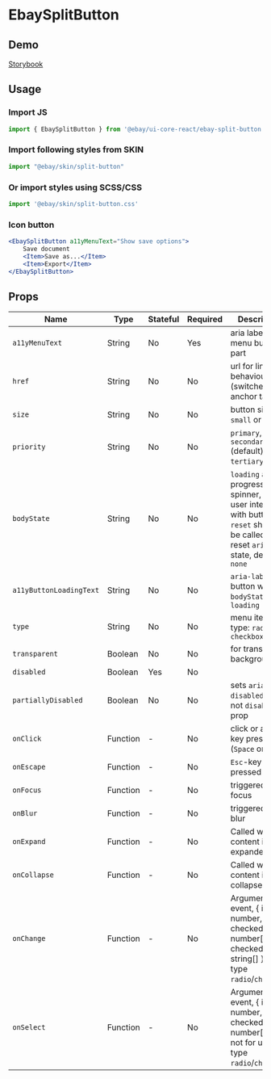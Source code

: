 # EbaySplitButton

## Demo
[Storybook](https://opensource.ebay.com/ebayui-core-react/main/?path=/story/buttons-ebay-split-button--controls)

## Usage

### Import JS
```jsx harmony
import { EbaySplitButton } from '@ebay/ui-core-react/ebay-split-button'
```

### Import following styles from SKIN
```jsx harmony
import "@ebay/skin/split-button"
```

### Or import styles using SCSS/CSS
```jsx harmony
import '@ebay/skin/split-button.css'
```

### Icon button
```jsx harmony
<EbaySplitButton a11yMenuText="Show save options">
    Save document
    <Item>Save as...</Item>
    <Item>Export</Item>
</EbaySplitButton>
```

## Props
Name | Type    | Stateful | Required | Description | Data
--- |---------| -- | --- | --- | ---
`a11yMenuText` | String  | No | Yes | aria label for menu button part
`href` | String  | No | No | url for link behaviour (switches to anchor tag)
`size` | String | No | No | button size: `small` or `large`
`priority` | String  | No | No | `primary`, `secondary` (default), `tertiary`, `none`
`bodyState` | String  | No | No | `loading` adds progress spinner, when user interacts with button, `reset` should be called to reset `aria-live` state, default is `none`
`a11yButtonLoadingText` | String  | No | No | `aria-label` for button when `bodyState` is `loading`
`type` | String  | No | No | menu items type: `radio` or `checkbox`
`transparent` | Boolean | No | No | for transparent background
`disabled` | Boolean | Yes | No
`partiallyDisabled` | Boolean | No | No | sets `aria-disabled` but not `disabled` prop
`onClick` | Function | - | No | click or action key pressed (`Space` or `Enter`)
`onEscape` | Function | - | No | `Esc`-key pressed
`onFocus` | Function | - | No | triggered on focus
`onBlur` | Function | - | No | triggered on blur
`onExpand` | Function | - | No | Called when content is expanded
`onCollapse` | Function | - | No | Called when content is collapsed
`onChange` | Function | - | No | Arguments: (e: event, { index: number, checked: number[], checkedValues: string[] }) for type `radio`/`checkbox`
`onSelect` | Function | - | No | Arguments: (e: event, { index: number, checked: number[] }), not for use with type `radio`/`checkbox`
